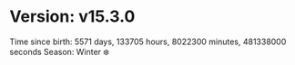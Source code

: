 # Version: v15.3.0
Time since birth: 5571 days, 133705 hours, 8022300 minutes, 481338000 seconds
Season: Winter ❄️
